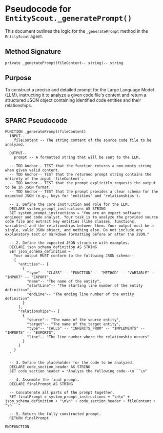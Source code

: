 # Pseudocode for `EntityScout._generatePrompt()`

This document outlines the logic for the `_generatePrompt` method in the `EntityScout` agent.

## Method Signature

`private _generatePrompt(fileContent-- string)-- string`

## Purpose

To construct a precise and detailed prompt for the Large Language Model (LLM), instructing it to analyze a given code file's content and return a structured JSON object containing identified code entities and their relationships.

## SPARC Pseudocode

```pseudocode
FUNCTION _generatePrompt(fileContent)
  INPUT--
    fileContent -- The string content of the source code file to be analyzed.

  OUTPUT--
    prompt -- A formatted string that will be sent to the LLM.

  -- TDD Anchor-- TEST that the function returns a non-empty string when given valid content.
  -- TDD Anchor-- TEST that the returned prompt string contains the entirety of the input `fileContent`.
  -- TDD Anchor-- TEST that the prompt explicitly requests the output to be in JSON format.
  -- TDD Anchor-- TEST that the prompt provides a clear schema for the expected JSON (e.g., keys for 'entities' and 'relationships').

  -- 1. Define the core instruction and role for the LLM.
  DECLARE system_prompt_instructions AS STRING
  SET system_prompt_instructions = "You are an expert software engineer and code analyst. Your task is to analyze the provided source code file and extract key entities (like classes, functions, variables) and the relationships between them. Your output must be a single, valid JSON object, and nothing else. Do not include any explanatory text or markdown formatting before or after the JSON."

  -- 2. Define the expected JSON structure with examples.
  DECLARE json_schema_definition AS STRING
  SET json_schema_definition = `
    Your output MUST conform to the following JSON schema--
    {
      "entities"-- [
        {
          "type"-- "CLASS" -- "FUNCTION" -- "METHOD" -- "VARIABLE" -- "IMPORT" -- "EXPORT",
          "name"-- "The name of the entity",
          "startLine"-- "The starting line number of the entity definition",
          "endLine"-- "The ending line number of the entity definition"
        }
      ],
      "relationships"-- [
        {
          "source"-- "The name of the source entity",
          "target"-- "The name of the target entity",
          "type"-- "CALLS" -- "INHERITS_FROM" -- "IMPLEMENTS" -- "IMPORTS" -- "EXPORTS",
          "line"-- "The line number where the relationship occurs"
        }
      ]
    }
  `

  -- 3. Define the placeholder for the code to be analyzed.
  DECLARE code_section_header AS STRING
  SET code_section_header = "Analyze the following code--\n```\n"

  -- 4. Assemble the final prompt.
  DECLARE finalPrompt AS STRING
  
  -- Concatenate all parts of the prompt together.
  SET finalPrompt = system_prompt_instructions + "\n\n" + json_schema_definition + "\n\n" + code_section_header + fileContent + "\n```"

  -- 5. Return the fully constructed prompt.
  RETURN finalPrompt

ENDFUNCTION